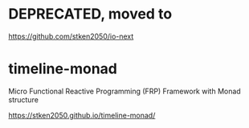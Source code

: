 
# DEPRECATED, moved to
https://github.com/stken2050/io-next





# timeline-monad

Micro Functional Reactive Programming (FRP) Framework with Monad structure

https://stken2050.github.io/timeline-monad/
